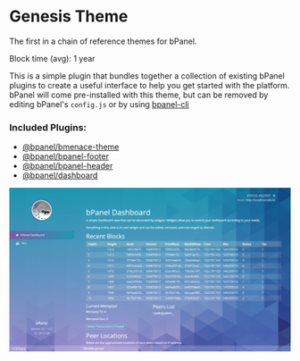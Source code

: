 # Genesis Theme
The first in a chain of reference themes for bPanel.

Block time (avg): 1 year

This is a simple plugin that bundles together a collection of existing
bPanel plugins to create a useful interface to help you get started
with the platform. bPanel will come pre-installed with this theme, but can
be removed by editing bPanel's `config.js` or by using [bpanel-cli](https://github.com/bpanel-org/bpanel-cli)

### Included Plugins:
- [@bpanel/bmenace-theme](https://github.com/bpanel-org/bmenace-theme)
- [@bpanel/bpanel-footer](https://github.com/bpanel-org/bpanel-footer)
- [@bpanel/bpanel-header](https://github.com/bpanel-org/bpanel-header)
- [@bpanel/dashboard](https://github.com/bpanel-org/dashboard)

![screenshot](https://raw.githubusercontent.com/bpanel-org/genesis-theme/master/screenshot.png "Genesis Theme")
